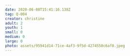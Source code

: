 ```yaml
---
date: 2020-06-08T15:41:16.138Z
tag: Q-004
creator: christine
adult: 2
youth: 1
small: 0
medium: 0
large: 0
photo: assets/95941d14-71ce-4af3-9f5d-4274550c6af0.jpeg
---
```

